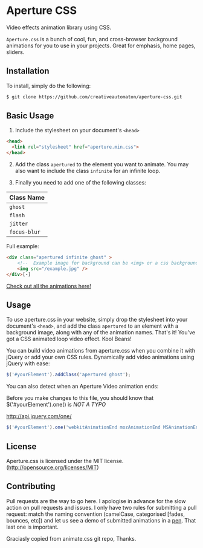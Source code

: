 # Aperture CSS
Video effects animation library using CSS.


`Aperture.css` is a bunch of cool, fun, and cross-browser background animations for you to use in your projects. Great for emphasis, home pages, sliders.

## Installation

To install, simply do the following:

```bash
$ git clone https://github.com/creativeautomaton/aperture-css.git
```

## Basic Usage
1. Include the stylesheet on your document's `<head>`

  ```html
  <head>
    <link rel="stylesheet" href="aperture.min.css">
  </head>
  ```

2. Add the class `apertured` to the element you want to animate.
 You may also want to include the class `infinite` for an infinite loop.

3. Finally you need to add one of the following classes:

| ﻿Class Name |
|--------------------|
| `ghost` |
| `flash` |
| `jitter` |
| `focus-blur` |


Full example:
```html
<div class="apertured infinite ghost" >
    <!--  Example image for background can be <img> or a css background image. -->
    <img src="/example.jpg" />
</div>[-]
```

[Check out all the animations here!](http://creativeautomaton.com/aperture-css/)

## Usage
To use aperture.css in your website, simply drop the stylesheet into your document's `<head>`, and add the class `apertured` to an element with a background image, along with any of the animation names. That's it! You've got a CSS animated loop video effect. Kool Beans!


You can build video animations from aperture.css when you combine it with jQuery or add your own CSS rules. Dynamically add video animations using jQuery with ease:

```javascript
$('#yourElement').addClass('apertured ghost');
```

You can also detect when an Aperture Video animation ends:


Before you make changes to this file, you should know that $('#yourElement').one() is *NOT A TYPO*

http://api.jquery.com/one/


```javascript
$('#yourElement').one('webkitAnimationEnd mozAnimationEnd MSAnimationEnd oanimationend animationend', doSomething);
```

<!-- [View a video tutorial](https://www.youtube.com/watch?v=CBQGl6zokMs) on how to use Animate.css with jQuery here. -->

<!-- **Note:** `jQuery.one()` is used when you want to execute the event handler at most *once*. More information [here](http://api.jquery.com/one/).

You can also extend jQuery to add a function that does it all for you:

```javascript
$.fn.extend({
    animateCss: function (animationName) {
        var animationEnd = 'webkitAnimationEnd mozAnimationEnd MSAnimationEnd oanimationend animationend';
        this.addClass('animated ' + animationName).one(animationEnd, function() {
            $(this).removeClass('animated ' + animationName);
        });
        return this;
    }
});
```

And use it like this:

```javascript
$('#yourElement').animateCss('bounce');
```

You can change the duration of your animations, add a delay or change the number of times that it plays:

```css
#yourElement {
  -vendor-animation-duration: 3s;
  -vendor-animation-delay: 2s;
  -vendor-animation-iteration-count: infinite;
}
```

*Note: be sure to replace "vendor" in the CSS with the applicable vendor prefixes (webkit, moz, etc)*

## Custom Builds
Animate.css is powered by [gulp.js](http://gulpjs.com/), and you can create custom builds pretty easily. First of all, you’ll need Gulp and all other dependencies:

```sh
$ cd path/to/animate.css/
$ sudo npm install
```

Next, run `gulp` to compile your custom builds. For example, if you want only some of the “attention seekers”, simply edit the `animate-config.json` file to select only the animations you want to use.

```javascript
"attention_seekers": {
  "bounce": true,
  "flash": false,
  "pulse": false,
  "shake": true,
  "headShake": true,
  "swing": true,
  "tada": true,
  "wobble": true,
  "jello":true
}
``` -->

## License
Aperture.css is licensed under the MIT license. (http://opensource.org/licenses/MIT)

## Contributing
Pull requests are the way to go here. I apologise in advance for the slow action on pull requests and issues. I only have two rules for submitting a pull request: match the naming convention (camelCase, categorised [fades, bounces, etc]) and let us see a demo of submitted animations in a [pen](http://codepen.io). That last one is important.

Graciasly copied from animate.css git repo, Thanks.
